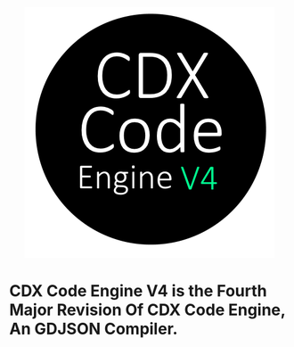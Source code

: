 <p align="center">
  <img width="450" height="450" src="logo.png">
</p>

# CDX Code Engine V4 is the Fourth Major Revision Of CDX Code Engine, An GDJSON Compiler.